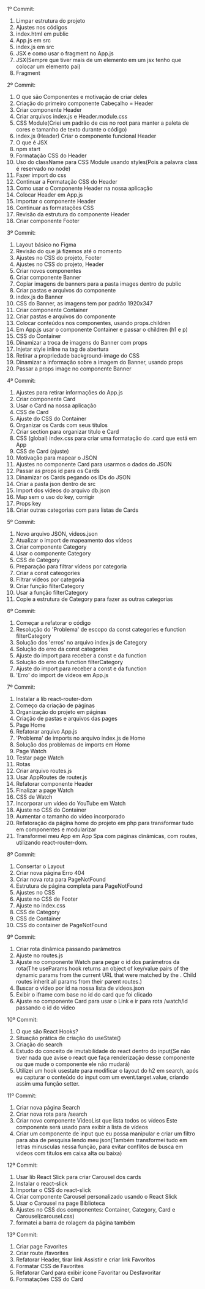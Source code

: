 1º Commit:

1. Limpar estrutura do projeto
2. Ajustes nos códigos
3. index.html em public
4. App.js em src
5. index.js em src
6. JSX e como usar o fragment no App.js
7. JSX(Sempre que tiver mais de um elemento em um jsx tenho que colocar um elemento pai)
8. Fragment

2º Commit:

1. O que são Componentes e motivação de criar deles
2. Criação do primeiro componente Cabeçalho = Header
3. Criar componente Header
4. Criar arquivos index.js e Header.module.css
5. CSS Module(Criei um padrão de css no root para manter a paleta de cores e tamanho de texto durante o código)
6. index.js (Header) Criar o componente funcional Header
7. O que é JSX
8. npm start
9. Formatação CSS do Header
10. Uso do className para CSS Module usando styles(Pois a palavra class é reservado no node)
11. Fazer import do css
12. Continuar a Formatação CSS do Header
13. Como usar o Componente Header na nossa aplicação
14. Colocar Header em App.js
15. Importar o componente Header
16. Continuar as formatações CSS
17. Revisão da estrutura do componente Header
18. Criar componente Footer

3º Commit:

1. Layout básico no Figma
2. Revisão do que já fizemos até o momento
3. Ajustes no CSS do projeto, Footer
4. Ajustes no CSS do projeto, Header
5. Criar novos componentes
6. Criar componente Banner
7. Copiar imagens de banners para a pasta images dentro de public
8. Criar pastas e arquivos do componente
9. index.js do Banner
10. CSS do Banner, as imagens tem por padrão 1920x347
11. Criar componente Container
12. Criar pastas e arquivos do componente
13. Colocar conteúdos nos componentes, usando props.children
14. Em App.js usar o componente Container e passar o children (h1 e p)
15. CSS do Container
16. Dinamizar a troca de imagens do Banner com props
17. Injetar style inline na tag de abertura
18. Retirar a propriedade background-image do CSS
19. Dinamizar a informação sobre a imagem do Banner, usando props
20. Passar a props image no componente Banner

4ª Commit:

1. Ajustes para retirar informações do App.js
2. Criar componente Card
3. Usar o Card na nossa aplicação
4. CSS de Card
5. Ajuste do CSS do Container
6. Organizar os Cards com seus títulos
7. Criar section para organizar título e Card
8. CSS (global) index.css para criar uma formatação do .card que está em App
9. CSS de Card (ajuste)
10. Motivação para mapear o JSON
11. Ajustes no componente Card para usarmos o dados do JSON
12. Passar as props id para os Cards
13. Dinamizar os Cards pegando os IDs do JSON
14. Criar a pasta json dentro de src
15. Import dos videos do arquivo db.json
16. Map sem o uso do key, corrigir
17. Props key
18. Criar outras categorias com para listas de Cards

5º Commit:

1. Novo arquivo JSON, videos.json
2. Atualizar o import de mapeamento dos vídeos
3. Criar componente Category
4. Usar o componente Category
5. CSS de Category
6. Preparação para filtrar vídeos por categoria
7. Criar a const cateogories
8. Filtrar vídeos por categoria
9. Criar função filterCategory
10. Usar a função filterCategory
11. Copie a estrutura de Category para fazer as outras categorias

6º Commit:

1. Começar a refatorar o código
2. Resolução do 'Problema' de escopo da const categories e function filterCategory
3. Solução dos 'erros' no arquivo index.js de Category
4. Solução do erro da const categories
5. Ajuste do import para receber a const e da function
6. Solução do erro da function filterCategory
7. Ajuste do import para receber a const e da function
8. 'Erro' do import de vídeos em App.js

7º Commit:

1. Instalar a lib react-router-dom
2. Começo da criação de páginas
3. Organização do projeto em páginas
4. Criação de pastas e arquivos das pages
5. Page Home
6. Refatorar arquivo App.js
7. 'Problema' de imports no arquivo index.js de Home
8. Solução dos problemas de imports em Home
9. Page Watch
10. Testar page Watch
11. Rotas
12. Criar arquivo routes.js
13. Usar AppRoutes de router.js
14. Refatorar componente Header
15. Finalizar a page Watch
16. CSS de Watch
17. Incorporar um vídeo do YouTube em Watch
18. Ajuste no CSS do Container
19. Aumentar o tamanho do vídeo incorporado
20. Refatoração da página home do projeto em php para transformar tudo em componentes e modularizar
21. Transformei meu App em App Spa com páginas dinâmicas, com routes, utilizando react-router-dom.

8º Commit:

1. Consertar o Layout
2. Criar nova página Erro 404
3. Criar nova rota para PageNotFound
4. Estrutura de página completa para PageNotFound
5. Ajustes no CSS
6. Ajuste no CSS de Footer
7. Ajuste no index.css
8. CSS de Category
9. CSS de Container
10. CSS do container de PageNotFound

9º Commit:

1. Criar rota dinâmica passando parâmetros
2. Ajuste no routes.js
3. Ajuste no componente Watch para pegar o id dos parâmetros da rota(The useParams hook returns an object of key/value pairs of the dynamic params from the current URL that were matched by the <Route path>. Child routes inherit all params from their parent routes.)
4. Buscar o vídeo por id na nossa lista de videos.json
5. Exibir o iframe com base no id do card que foi clicado
6. Ajuste no componente Card para usar o Link e ir para rota /watch/id passando o id do video

10º Commit:

1. O que são React Hooks?
2. Situação prática de criação do useState()
3. Criação do search
4. Estudo do conceito de imutabilidade do react dentro do input(Se não tiver nada que avise o react que faça renderização desse componente ou que mude o componente ele não mudará)
5. Utilizei um hook usestate para modificar o layout do h2 em search, após eu capturar o conteúdo do input com um event.target.value, criando assim uma função setter.

11º Commit:

1. Criar nova página Search
2. Criar nova rota para /search
3. Criar novo componente VideoList que lista todos os vídeos
   Este componente será usado para exibir a lista de vídeos
4. Criar um componente de input que eu possa manipular e criar um filtro para aba de pesquisa lendo meu json(Também transformei tudo em letras minusculas nessa função, para evitar conflitos de busca em videos com titulos em caixa alta ou baixa)

12º Commit:

1. Usar lib React Slick para criar Carousel dos cards
2. Instalar o react-slick
3. Importar o CSS do react-slick
4. Criar componente Carousel personalizado usando o React Slick
5. Usar o Carousel na page Biblioteca
5. Ajustes no CSS dos componentes: Container, Category, Card e Carousel(carousel.css)
6. formatei a barra de rolagem da página também

13º Commit:

1. Criar page Favorites
2. Criar route /favorites
3. Refatorar Header, tirar link Assistir e criar link Favoritos
4. Formatar CSS de Favorites
5. Refatorar Card para exibir ícone Favoritar ou Desfavoritar
6. Formatações CSS do Card